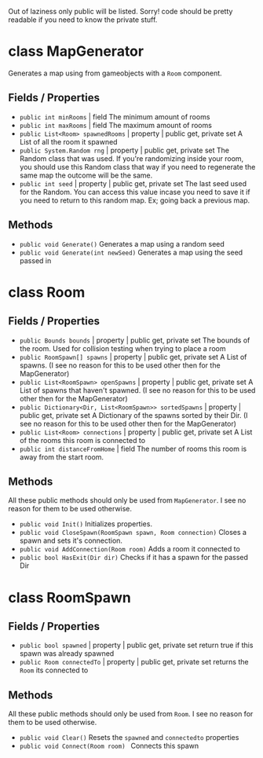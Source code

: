 Out of laziness only public will be listed. Sorry! code should be pretty readable if you need to know the private stuff.

# class MapGenerator
Generates a map using from gameobjects with a `Room` component.

## Fields / Properties
- `public int minRooms` | field 
  The minimum amount of rooms
- `public int maxRooms` | field 
  The maximum amount of rooms
- `public List<Room> spawnedRooms` | property | public get, private set 
  A List of all the room it spawned
- `public System.Random rng` | property | public get, private set 
  The Random class that was used. If you're randomizing inside your room, you should use this Random class that way if you need to regenerate the same map the outcome will be the same.
- `public int seed` | property | public get, private set 
  The last seed used for the Random. You can access this value incase you need to save it if you need to return to this random map. Ex; going back a previous map.

## Methods
- `public void Generate()` 
  Generates a map using a random seed
- `public void Generate(int newSeed)` 
  Generates a map using the seed passed in

# class Room
## Fields / Properties
- `public Bounds bounds` | property | public get, private set
  The bounds of the room. Used for collision testing when trying to place a room
- `public RoomSpawn[] spawns` | property | public get, private set
  A List of spawns. (I see no reason for this to be used other then for the MapGenerator)
- `public List<RoomSpawn> openSpawns` | property | public get, private set
  A List of spawns that haven't spawned. (I see no reason for this to be used other then for the MapGenerator)
- `public Dictionary<Dir, List<RoomSpawn>> sortedSpawns` | property | public get, private set
  A Dictionary of the spawns sorted by their Dir. (I see no reason for this to be used other then for the MapGenerator)
- `public List<Room> connections` | property | public get, private set
  A List of the rooms this room is connected to
- `public int distanceFromHome` | field
  The number of rooms this room is away from the start room.

## Methods
All these public methods should only be used from `MapGenerator`. I see no reason for them to be used otherwise.
- `public void Init()` 
  Initializes properties.
- `public void CloseSpawn(RoomSpawn spawn, Room connection)` 
  Closes a spawn and sets it's connection.
- `public void AddConnection(Room room)` 
  Adds a room it connected to
- `public bool HasExit(Dir dir)` 
  Checks if it has a spawn for the passed Dir

# class RoomSpawn
## Fields / Properties
- `public bool spawned` | property | public get, private set 
  return true if this spawn was already spawned
- `public Room connectedTo` | property | public get, private set 
  returns the `Room` its connected to

## Methods
All these public methods should only be used from `Room`. I see no reason for them to be used otherwise.
- `public void Clear()` 
  Resets the `spawned` and `connectedto` properties
- `public void Connect(Room room) `
  Connects this spawn